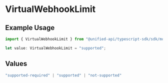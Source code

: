 # VirtualWebhookLimit

## Example Usage

```typescript
import { VirtualWebhookLimit } from "@unified-api/typescript-sdk/sdk/models/shared";

let value: VirtualWebhookLimit = "supported";
```

## Values

```typescript
"supported-required" | "supported" | "not-supported"
```